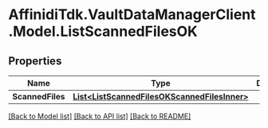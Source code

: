 # AffinidiTdk.VaultDataManagerClient.Model.ListScannedFilesOK

## Properties

Name | Type | Description | Notes
------------ | ------------- | ------------- | -------------
**ScannedFiles** | [**List&lt;ListScannedFilesOKScannedFilesInner&gt;**](ListScannedFilesOKScannedFilesInner.md) |  | 

[[Back to Model list]](../README.md#documentation-for-models) [[Back to API list]](../README.md#documentation-for-api-endpoints) [[Back to README]](../README.md)

